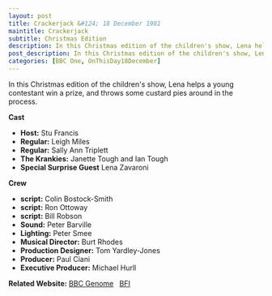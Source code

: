 ```yaml
---
layout: post
title: Crackerjack &#124; 18 December 1981
maintitle: Crackerjack
subtitle: Christmas Edition
description: In this Christmas edition of the children's show, Lena helps a young contestant win a prize, and throws some custard pies around in the process.
post_description: In this Christmas edition of the children's show, Lena helps a young contestant win a prize, and throws some custard pies around in the process.
categories: [BBC One, OnThisDay18December]
---
```


In this Christmas edition of the children's show, Lena helps a young contestant win a prize, and throws some custard pies around in the process.

**Cast**
* **Host:** Stu Francis
* **Regular:** Leigh Miles
* **Regular:** Sally Ann Triplett
* **The Krankies:** Janette Tough and Ian Tough
* **Special Surprise Guest** Lena Zavaroni

**Crew**
* **script:** Colin Bostock-Smith
* **script:** Ron Ottoway
* **script:** Bill Robson
* **Sound:** Peter Barville
* **Lighting:** Peter Smee
* **Musical Director:** Burt Rhodes
* **Production Designer:** Tom Yardley-Jones
* **Producer:** Paul Ciani
* **Executive Producer:** Michael Hurll

**Related Website:**
<span class="post-categories">[BBC Genome](https://genome.ch.bbc.co.uk/schedules/service_bbc_one_london/1981-12-18#at-16.50) &nbsp; [BFI](https://www.bfi.org.uk/films-tv-people/4ce2b84b15eed)
</span>


